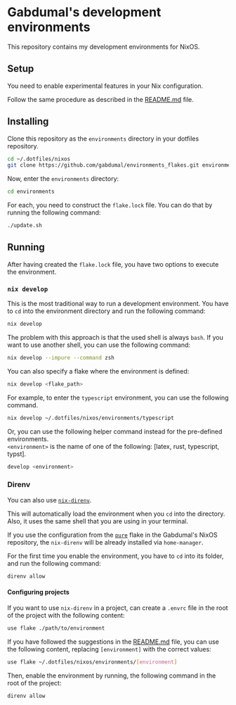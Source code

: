 # Gabdumal's development environments

This repository contains my development environments for NixOS.

## Setup

You need to enable experimental features in your Nix configuration.

Follow the same procedure as described in the [README.md](https://github.com/gabdumal/flakes/blob/main/README.md#setup) file.

## Installing

Clone this repository as the `environments` directory in your dotfiles repository.

```bash
cd ~/.dotfiles/nixos
git clone https://github.com/gabdumal/environments_flakes.git environments
```

Now, enter the `environments` directory:

```bash
cd environments
```

For each, you need to construct the `flake.lock` file.
You can do that by running the following command:

```bash
./update.sh
```

## Running

After having created the `flake.lock` file, you have two options to execute the environment.

### `nix develop`

This is the most traditional way to run a development environment.
You have to `cd` into the environment directory and run the following command:

```bash
nix develop
```

The problem with this approach is that the used shell is always `bash`.
If you want to use another shell, you can use the following command:

```bash
nix develop --impure --command zsh
```

You can also specify a flake where the environment is defined:

```bash
nix develop <flake_path>
```

For example, to enter the `typescript` environment, you can use the following command.

```bash
nix develop ~/.dotfiles/nixos/environments/typescript
```

Or, you can use the following helper command instead for the pre-defined environments.\
`<environment>` is the name of one of the following: [latex, rust, typescript, typst].

```bash
develop <environment>
```

### Direnv

You can also use [`nix-direnv`](https://github.com/nix-community/nix-direnv).

This will automatically load the environment when you `cd` into the directory.
Also, it uses the same shell that you are using in your terminal.

If you use the configuration from the [`pure`](https://github.com/gabdumal/flakes/blob/main/pure/flake.nix) flake in the Gabdumal's NixOS repository, the `nix-direnv` will be already installed via `home-manager`.

For the first time you enable the environment, you have to `cd` into its folder, and run the following command:

```bash
direnv allow
```

#### Configuring projects

If you want to use `nix-direnv` in a project, can create a `.envrc` file in the root of the project with the following content:

```bash
use flake ./path/to/environment
```

If you have followed the suggestions in the [README.md](https://github.com/gabdumal/flakes/blob/main/README.md#installing) file, you can use the following content, replacing `[environment]` with the correct values:

```bash
use flake ~/.dotfiles/nixos/environments/[environment]
```

Then, enable the environment by running, the following command in the root of the project:

```bash
direnv allow
```
